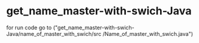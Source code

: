 # get_name_master-with-swich-Java

for run code go to ("get_name_master-with-swich-Java/name_of_master_with_swich/src
/Name_of_master_with_swich.java")
